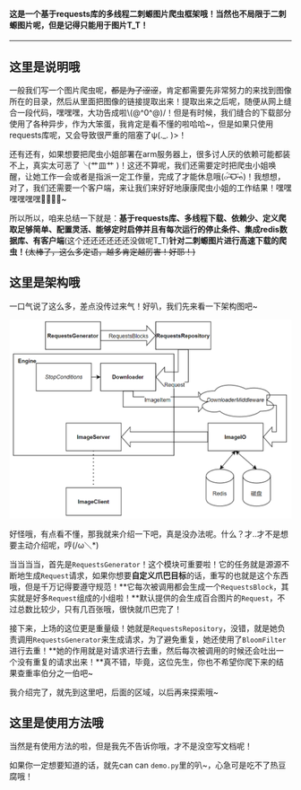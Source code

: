 #### 这是一个基于requests库的多线程二刺螈图片爬虫框架哦！当然也不局限于二刺螈图片呢，但是记得只能用于图片T_T！

---

## 这里是说明哦

一般我们写一个图片爬虫呢，~~都是为了涩涩~~，肯定都需要先非常努力的来找到图像所在的目录，然后从里面把图像的链接提取出来！提取出来之后呢，随便从网上缝合一段代码，嘿嘿嘿，大功告成啦\\(@^0^@)/！但是有时候，我们缝合的下载部分使用了各种异步，作为大笨蛋，我肯定是看不懂的啦哈哈~，但是如果只使用requests库呢，又会导致很严重的阻塞了ψ(._. )>！

还有还有，如果想要把爬虫小姐部署在arm服务器上，很多讨人厌的依赖可能都装不上，真实太可恶了╰(艹皿艹 )！这还不算呢，我们还需要定时把爬虫小姐唤醒，让她工作一会或者是指派一定工作量，完成了才能休息哦(๐॔˃̶ᗜ˂̶๐॓)！我想想，对了，我们还需要一个客户端，来让我们来好好地康康爬虫小姐的工作结果！嘿嘿嘿嘿嘿嘿🤤🤤🤤🤤~

所以所以，咱来总结一下就是：**基于requests库、多线程下载、依赖少、定义爬取足够简单、配置灵活、能够定时启停并且有每次运行的停止条件、集成redis数据库、有客户端**(这个还还还还还还没做呢T_T)**针对二刺螈图片进行高速下载的爬虫！**~~(太棒了，这么多定语，越多肯定越厉害！好耶！)~~


## 这里是架构哦

一口气说了这么多，差点没传过来气！好叭，我们先来看一下架构图吧~

![](docs/imgs/架构图.png)

好怪哦，有点看不懂，那我就来介绍一下吧，真是没办法呢。什么？才..才不是想要主动介绍呢，哼(/ω＼\*)

当当当当，首先是`RequestsGenerator`！这个模块可重要啦！它的任务就是源源不断地生成`Request`请求，如果你想要**自定义爪巴目标**的话，重写的也就是这个东西哦，但是千万记得要遵守规范！**它每次被调用都会生成一个`RequestsBlock`，其实就是好多`Request`组成的小组啦！**默认提供的会生成百合图片的`Request`，不过总数比较少，只有几百张哦，很快就爪巴完了！

接下来，上场的这位更是重量级！她就是`RequestsRepository`，没错，就是她负责调用`RequestsGenerator`来生成请求，为了避免重复，她还使用了`BloomFilter`进行去重！**她的作用就是对请求进行去重，然后每次被调用的时候还会吐出一个没有重复的请求出来！**真不错，毕竟，这位先生，你也不希望你爬下来的结果查重率伯分之一伯吧~

我介绍完了，就先到这里吧，后面的区域，以后再来探索哦~


## 这里是使用方法哦

当然是有使用方法的啦，但是我先不告诉你哦，才不是没空写文档呢！

如果你一定想要知道的话，就先can can `demo.py`里的叭~，心急可是吃不了热豆腐哦！
